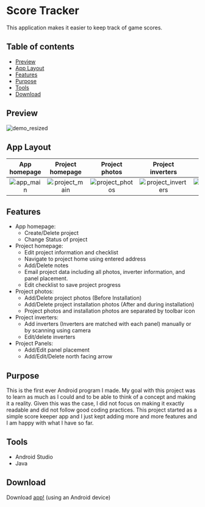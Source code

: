 # Score Tracker

This application makes it easier to keep track of game scores.

## Table of contents
* [Preview](#preview)
* [App Layout](#app-layout)
* [Features](#features)
* [Purpose](#purpose)
* [Tools](#tools)
* [Download](#download)

## Preview

![demo_resized](https://user-images.githubusercontent.com/33325959/103190381-88542c00-4885-11eb-941c-78080d990b77.gif)

## App Layout

App homepage             |  Project homepage | Project photos | Project inverters | Project Panels
:-------------------------:|:-------------------------:|:-------------------------:|:-------------------------:|:-------------------------:
![app_main](https://user-images.githubusercontent.com/33325959/103191450-e551e100-4889-11eb-8204-2b95429e2383.png)  | ![project_main](https://user-images.githubusercontent.com/33325959/103191672-b2f4b380-488a-11eb-8972-90b66c7d9adb.png) | ![project_photos](https://user-images.githubusercontent.com/33325959/103191487-0e727180-488a-11eb-940a-7069caa9ecf3.png) | ![project_inverters](https://user-images.githubusercontent.com/33325959/103191919-a02eae80-488b-11eb-8927-7361f94ddbd9.png) | ![project_panels](https://user-images.githubusercontent.com/33325959/103191914-9c9b2780-488b-11eb-96c8-bb469c5a5478.png)

## Features

* App homepage: 
	* Create/Delete project
	* Change Status of project
* Project homepage: 
	* Edit project information and checklist
	* Navigate to project home using entered address
	* Add/Delete notes
	* Email project data including all photos, inverter information, and panel placement.
	* Edit checklist to save project progress 
* Project photos: 
	* Add/Delete project photos (Before Installation)
	* Add/Delete project installation photos (After and during installation)
	* Project photos and installation photos are separated by toolbar icon
* Project inverters:
	* Add inverters (Inverters are matched with each panel) manually or by scanning using camera
	* Edit/delete inverters
* Project Panels:
	* Add/Edit panel placement
	* Add/Edit/Delete north facing arrow

## Purpose
This is the first ever Android program I made. My goal with this project was to learn as much as I could and to be able to 
think of a concept and making it a reality. Given this was the case, I did not focus on making it exactly readable and did 
not follow good coding practices. This project started as a simple score keeper app and I just kept adding more and more 
features and I am happy with what I have so far. 
	
## Tools
* Android Studio
* Java

## Download

Download [app!](https://play.google.com/store/apps/details?id=com.akapps.scoretrackerv47&hl=en_US&gl=US) (using an Android device)
